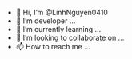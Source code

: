 - 👋 Hi, I’m @LinhNguyen0410
- 👀 I’m developer ...
- 🌱 I’m currently learning ...
- 💞️ I’m looking to collaborate on ...
- 📫 How to reach me ...

